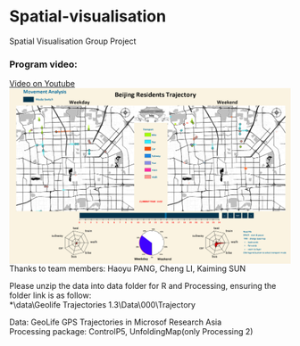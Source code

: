 # Spatial-visualisation
Spatial Visualisation Group Project  

### Program video:  
[Video on Youtube](https://www.youtube.com/embed/c_u1-snYJc0)  
<img src="Capture.PNG" alt="" style="float: left; margin-right: 10px;" />  

Thanks to team members: Haoyu PANG, Cheng LI, Kaiming SUN  

Please unzip the data into data folder for R and Processing, ensuring the folder link is as follow:  
*\data\Geolife Trajectories 1.3\Data\000\Trajectory  

Data: GeoLife GPS Trajectories in Microsof Research Asia  
Processing package: ControlP5, UnfoldingMap(only Processing 2)
